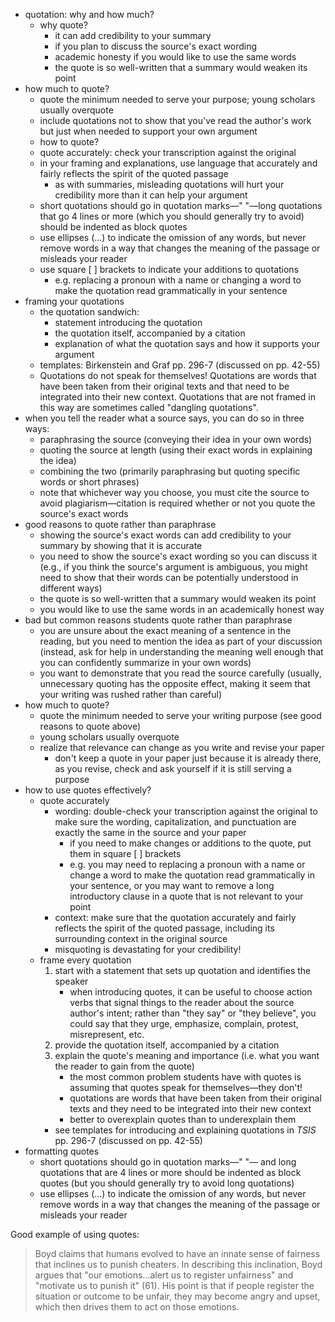 

- quotation: why and how much?
	- why quote?
		- it can add credibility to your summary
		- if you plan to discuss the source's exact wording
		- academic honesty if you would like to use the same words
		- the quote is so well-written that a summary would weaken its point
 - how much to quote?
	- quote the minimum needed to serve your purpose; young scholars usually overquote
	- include quotations not to show that you've read the author's work but just when needed to support your own argument
	- how to quote?
	- quote accurately: check your transcription against the original
	- in your framing and explanations, use language that accurately and fairly reflects the spirit of the quoted passage
		- as with summaries, misleading quotations will hurt your credibility more than it can help your argument
	- short quotations should go in quotation marks—" "—long quotations that go 4 lines or more (which you should generally try to avoid) should be indented as block quotes
	- use ellipses (...) to indicate the omission of any words, but never remove words in a way that changes the meaning of the passage or misleads your reader
	- use square [ ] brackets to indicate your additions to quotations
		- e.g. replacing a pronoun with a name or changing a word to make the quotation read grammatically in your sentence
- framing your quotations
	- the quotation sandwich:
		- statement introducing the quotation
		- the quotation itself, accompanied by a citation
		- explanation of what the quotation says and how it supports your argument
	- templates: Birkenstein and Graf pp. 296-7 (discussed on pp. 42-55)
	- Quotations do not speak for themselves! Quotations are words that have been taken from their original texts and that need to be integrated into their new context. Quotations that are not framed in this way are sometimes called "dangling quotations".
- when you tell the reader what a source says, you can do so in three ways:
	- paraphrasing the source (conveying their idea in your own words)
	- quoting the source at length (using their exact words in explaining the idea)
	- combining the two (primarily paraphrasing but quoting specific words or short phrases)
	- note that whichever way you choose, you must cite the source to avoid plagiarism—citation is required whether or not you quote the source's exact words
- good reasons to quote rather than paraphrase
	- showing the source's exact words can add credibility to your summary by showing that it is accurate
	- you need to show the source's exact wording so you can discuss it (e.g., if you think the source's argument is ambiguous, you might need to show that their words can be potentially understood in different ways)
	- the quote is so well-written that a summary would weaken its point
	- you would like to use the same words in an academically honest way
- bad but common reasons students quote rather than paraphrase
	- you are unsure about the exact meaning of a sentence in the reading, but you need to mention the idea as part of your discussion (instead, ask for help in understanding the meaning well enough that you can confidently summarize in your own words)
	- you want to demonstrate that you read the source carefully (usually, unnecessary quoting has the opposite effect, making it seem that your writing was rushed rather than careful)
- how much to quote?
	- quote the minimum needed to serve your writing purpose (see good reasons to quote above)
	- young scholars usually overquote
	- realize that relevance can change as you write and revise your paper
		- don't keep a quote in your paper just because it is already there, as you revise, check and ask yourself if it is still serving a purpose
- how to use quotes effectively?
	- quote accurately
		- wording: double-check your transcription against the original to make sure the wording, capitalization, and punctuation are exactly the same in the source and your paper
			- if you need to make changes or additions to the quote, put them in square [ ] brackets
			- e.g. you may need to replacing a pronoun with a name or change a word to make the quotation read grammatically in your sentence, or you may want to remove a long introductory clause in a quote that is not relevant to your point
		- context: make sure that the quotation accurately and fairly reflects the spirit of the quoted passage, including its surrounding context in the original source
		- misquoting is devastating for your credibility!
	- frame every quotation
		1. start with a statement that sets up quotation and identifies the speaker
			- when introducing quotes, it can be useful to choose action verbs that signal things to the reader about the source author's intent; rather than "they say" or "they believe", you could say that they urge, emphasize, complain, protest, misrepresent, etc.
		2. provide the quotation itself, accompanied by a citation
		3. explain the quote's meaning and importance (i.e. what you want the reader to gain from the quote)
			- the most common problem students have with quotes is assuming that quotes speak for themselves—they don't!
			- quotations are words that have been taken from their original texts and they need to be integrated into their new context
			- better to overexplain quotes than to underexplain them
		- see templates for introducing and explaining quotations in _TSIS_ pp. 296-7 (discussed on pp. 42-55)
- formatting quotes
	- short quotations should go in quotation marks—" "— and long quotations that are 4 lines or more should be indented as block quotes (but you should generally try to avoid long quotations)
	- use ellipses (...) to indicate the omission of any words, but never remove words in a way that changes the meaning of the passage or misleads your reader

Good example of using quotes:

> Boyd claims that humans evolved to have an innate sense of fairness  that inclines us to punish cheaters. In describing this inclination, Boyd argues that "our emotions...alert us to register unfairness" and "motivate us to punish it" (61). His point is that if people register the situation or outcome to be unfair, they may become angry and upset, which then drives them to act on those emotions.